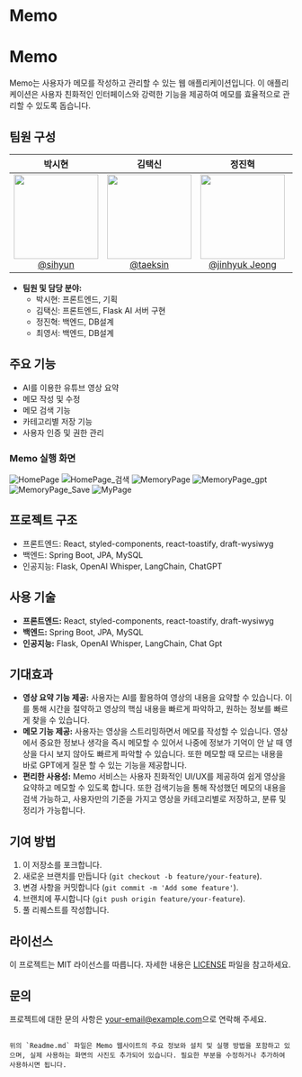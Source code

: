 # Memo

# Memo

Memo는 사용자가 메모를 작성하고 관리할 수 있는 웹 애플리케이션입니다. 이 애플리케이션은 사용자 친화적인 인터페이스와 강력한 기능을 제공하여 메모를 효율적으로 관리할 수 있도록 돕습니다.

## 팀원 구성

<div align="center">

|                                                                **박시현**                                                                |                                                                   **김택신**                                                                   |                                                                 **정진혁**                                                                 |                                                                 **최영서**                                                                  |
|:-------------------------------------------------------------------------------------------------------------------------------------:|:-------------------------------------------------------------------------------------------------------------------------------------------:|:---------------------------------------------------------------------------------------------------------------------------------------:|:----------------------------------------------------------------------------------------------------------------------------------------:|
| [<img src="https://avatars.githubusercontent.com/u/93407332?v=4" height=150 width=150> <br/> @sihyun](https://github.com/boxion) | [<img src="https://avatars.githubusercontent.com/u/90402009?v=4" height=150 width=150> <br/> @taeksin](https://github.com/taeksin) | [<img src="https://avatars.githubusercontent.com/u/117005839?v=4" height=150 width=150> <br/> @jinhyuk Jeong](https://github.com/wjdwlsgurdla) | [<img src="https://avatars.githubusercontent.com/u/115892001?v=4" height=150 width=150> <br/> @yeongseo](https://github.com/zeroseoS2) |

</div>


- **팀원 및 담당 분야:**
    - 박시현: 프론트엔드, 기획
    - 김택신: 프론트엔드, Flask AI 서버 구현
    - 정진혁: 백엔드, DB설계
    - 최영서: 백엔드, DB설계

## 주요 기능
- AI를 이용한 유튜브 영상 요약
- 메모 작성 및 수정
- 메모 검색 기능
- 카테고리별 저장 기능
- 사용자 인증 및 권한 관리

### Memo 실행 화면
![HomePage](https://github.com/Memo-Maker/Memo/assets/90402009/df2f4407-829f-4a12-b588-f28a69d8a81b)
![HomePage_검색](https://github.com/Memo-Maker/Memo/assets/90402009/717cb8eb-d23e-4a55-b573-1ed55e967437)
![MemoryPage](https://github.com/Memo-Maker/Memo/assets/90402009/3adc09cb-02ae-40fb-8788-f10a80106ce7)
![MemoryPage_gpt](https://github.com/Memo-Maker/Memo/assets/90402009/fac78a08-80fd-4e6b-aeba-a99d4a267beb)
![MemoryPage_Save](https://github.com/Memo-Maker/Memo/assets/90402009/eb63c9b6-1946-4e91-b592-c7c8b252a298)
![MyPage](https://github.com/Memo-Maker/Memo/assets/90402009/25bd65bb-e284-4408-80d3-44bf7cbfc78c)





## 프로젝트 구조
- 프론트엔드: React, styled-components, react-toastify, draft-wysiwyg
- 백엔드: Spring Boot, JPA, MySQL
- 인공지능: Flask, OpenAI Whisper, LangChain, ChatGPT

## 사용 기술

- **프론트엔드:** React, styled-components, react-toastify, draft-wysiwyg
- **백엔드:** Spring Boot, JPA, MySQL
- **인공지능:** Flask, OpenAI Whisper, LangChain, Chat Gpt

## 기대효과

- **영상 요약 기능 제공:** 사용자는 AI를 활용하여 영상의 내용을 요약할 수 있습니다. 이를 통해 시간을 절약하고 영상의 핵심 내용을 빠르게 파악하고, 원하는 정보를 빠르게 찾을 수 있습니다.
- **메모 기능 제공:** 사용자는 영상을 스트리밍하면서 메모를 작성할 수 있습니다. 영상에서 중요한 정보나 생각을 즉시 메모할 수 있어서 나중에 정보가 기억이 안 날 때 영상을 다시 보지 않아도 빠르게 파악할 수 있습니다. 또한 메모할 때 모르는 내용을 바로 GPT에게 질문 할 수 있는 기능을 제공합니다.
- **편리한 사용성:** Memo 서비스는 사용자 친화적인 UI/UX를 제공하여 쉽게 영상을 요약하고 메모할 수 있도록 합니다. 또한 검색기능을 통해 작성했던 메모의 내용을 검색 가능하고, 사용자만의 기준을 가지고 영상을 카테고리별로 저장하고, 분류 및 정리가 가능합니다.

## 기여 방법

1. 이 저장소를 포크합니다.
2. 새로운 브랜치를 만듭니다 (`git checkout -b feature/your-feature`).
3. 변경 사항을 커밋합니다 (`git commit -m 'Add some feature'`).
4. 브랜치에 푸시합니다 (`git push origin feature/your-feature`).
5. 풀 리퀘스트를 작성합니다.

## 라이선스

이 프로젝트는 MIT 라이선스를 따릅니다. 자세한 내용은 [LICENSE](LICENSE) 파일을 참고하세요.

## 문의

프로젝트에 대한 문의 사항은 [your-email@example.com](mailto:your-email@example.com)으로 연락해 주세요.
```

위의 `Readme.md` 파일은 Memo 웹사이트의 주요 정보와 설치 및 실행 방법을 포함하고 있으며, 실제 사용하는 화면의 사진도 추가되어 있습니다. 필요한 부분을 수정하거나 추가하여 사용하시면 됩니다.